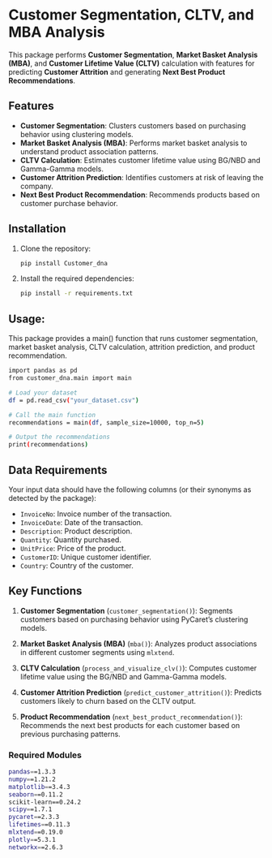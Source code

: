 # Customer Segmentation, CLTV, and MBA Analysis

This package performs **Customer Segmentation**, **Market Basket Analysis (MBA)**, and **Customer Lifetime Value (CLTV)** calculation with features for predicting **Customer Attrition** and generating **Next Best Product Recommendations**.

## Features

- **Customer Segmentation**: Clusters customers based on purchasing behavior using clustering models.
- **Market Basket Analysis (MBA)**: Performs market basket analysis to understand product association patterns.
- **CLTV Calculation**: Estimates customer lifetime value using BG/NBD and Gamma-Gamma models.
- **Customer Attrition Prediction**: Identifies customers at risk of leaving the company.
- **Next Best Product Recommendation**: Recommends products based on customer purchase behavior.

## Installation

1. Clone the repository:

   ```bash
   pip install Customer_dna
   ```
2. Install the required dependencies:
    ```bash
    pip install -r requirements.txt
    ```
## Usage:
This package provides a main() function that runs customer segmentation, market basket analysis, CLTV calculation, attrition prediction, and product recommendation.
```bash
import pandas as pd
from customer_dna.main import main

# Load your dataset
df = pd.read_csv("your_dataset.csv")

# Call the main function
recommendations = main(df, sample_size=10000, top_n=5)

# Output the recommendations
print(recommendations)
```
## Data Requirements

Your input data should have the following columns (or their synonyms as detected by the package):

*   `InvoiceNo`: Invoice number of the transaction.
*   `InvoiceDate`: Date of the transaction.
*   `Description`: Product description.
*   `Quantity`: Quantity purchased.
*   `UnitPrice`: Price of the product.
*   `CustomerID`: Unique customer identifier.
*   `Country`: Country of the customer.

## Key Functions

1. **Customer Segmentation** (`customer_segmentation()`): Segments customers based on purchasing behavior using PyCaret’s clustering models.

2. **Market Basket Analysis (MBA)** (`mba()`): Analyzes product associations in different customer segments using `mlxtend`.

3. **CLTV Calculation** (`process_and_visualize_clv()`): Computes customer lifetime value using the BG/NBD and Gamma-Gamma models.

4. **Customer Attrition Prediction** (`predict_customer_attrition()`): Predicts customers likely to churn based on the CLTV output.

5. **Product Recommendation** (`next_best_product_recommendation()`): Recommends the next best products for each customer based on previous purchasing patterns.

### Required Modules

```bash
pandas==1.3.3
numpy==1.21.2
matplotlib==3.4.3
seaborn==0.11.2
scikit-learn==0.24.2
scipy==1.7.1
pycaret==2.3.3
lifetimes==0.11.3
mlxtend==0.19.0
plotly==5.3.1
networkx==2.6.3
```


